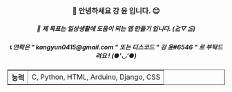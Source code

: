 
<div align = "center">


<h3>👋 안녕하세요 강 윤  입니다. 😊 </h3>
<h5>🎈 제 목표는 일상생활에 도움이 되는 앱 만들기 입니다. (≧▽≦) </h5>
<h5> 📞 연락은 " kangyun0415@gmail.com " 또는 디스코드 " 강 윤#6546 " 로 부탁드려요 ! (●'◡'●)</h5>

<table border = "1">
    <tr>
        <th> 능력 </th>
        <td> C, Python, HTML, Arduino, Django, CSS </th>
    </tr>
